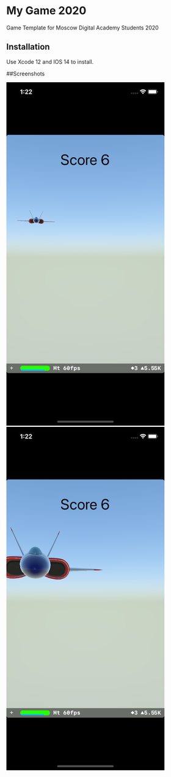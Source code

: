 # My Game 2020
Game Template for Moscow Digital Academy Students 2020

## Installation

Use Xcode 12 and IOS 14 to install.

##Screenshots

![Screenshots 01](https://github.com/Ilya-Selivanoff/My-Game-2020/blob/main/My%20Game/Screenshots/Screenshot%2001.png?raw=true)
![Screenshots 01](https://github.com/Ilya-Selivanoff/My-Game-2020/blob/main/My%20Game/Screenshots/Screenshot%2002.png?raw=true)

